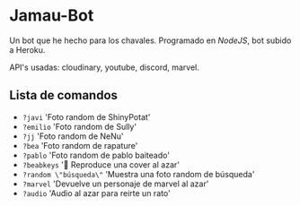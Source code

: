 # Jamau-Bot

Un bot que he hecho para los chavales. Programado en *NodeJS*, bot subido a Heroku.

API's usadas: cloudinary, youtube, discord, marvel.

## Lista de comandos

- `?javi` 'Foto random de ShinyPotat'
- `?emilio` 'Foto random de Sully'
- `?jj` 'Foto random de NeNu'
- `?bea` 'Foto random de rapature'
- `?pablo` 'Foto random de pablo baiteado'
- `?beabkeys` '🎵 Reproduce una cover al azar'
- `?random \"búsqueda\"` 'Muestra una foto random de búsqueda'
- `?marvel` 'Devuelve un personaje de marvel al azar'
- `?audio` 'Audio al azar para reirte un rato'
